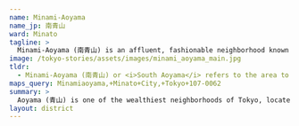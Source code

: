 ```yaml
---
name: Minami-Aoyama
name_jp: 南青山
ward: Minato
tagline: >
  Minami-Aoyama (南青山) is an affluent, fashionable neighborhood known for its small, edgy stores and upscale designer boutiques. The area also has high-end sushi spots and renowned jazz clubs like the Blue Note. The Nezu Museum displays ceramics, calligraphy, and bamboo crafts.
image: /tokyo-stories/assets/images/minami_aoyama_main.jpg
tldr:
  - Minami-Aoyama (南青山) or <i>South Aoyama</i> refers to the area to the south of Aoyama-Dori and extends to the northern edge of Roppongi, Azabu and Hiroo.
maps_query: Minamiaoyama,+Minato+City,+Tokyo+107-0062
summary: >
  Aoyama (青山) is one of the wealthiest neighborhoods of Tokyo, located in the northwest portion of Minato Ward. The area is well known for its international fashion houses, cafes and restaurants. Minami-Aoyama (南青山) or <i>South Aoyama</i> refers to the area to the south of Aoyama-Dori and extends to the northern edge of Roppongi, Azabu and Hiroo.
layout: district
---
```

